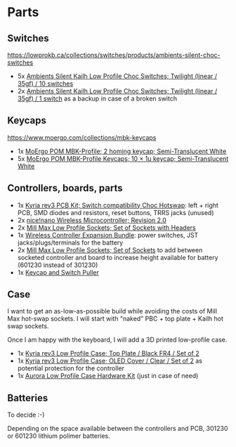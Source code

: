 # Parts

## Switches

https://lowprokb.ca/collections/switches/products/ambients-silent-choc-switches

* 5x [Ambients Silent Kailh Low Profile Choc Switches; Twilight (linear / 35gf) / 10 switches](https://splitkb.com/products/ambients-kailh-low-profile-choc-switches?variant=48116169277787)
* 2x [Ambients Silent Kailh Low Profile Choc Switches; Twilight (linear / 35gf) / 1 switch](https://splitkb.com/products/ambients-kailh-low-profile-choc-switches?variant=48116169245019) as a backup in case of a broken switch

## Keycaps

https://www.moergo.com/collections/mbk-keycaps

* 1x [MoErgo POM MBK-Profile; 2 homing keycap; Semi-Translucent White](https://splitkb.com/products/moergo-pom-mbk-profile-keycaps?variant=42898304303363)
* 5x [MoErgo POM MBK-Profile Keycaps; 10 × 1u keycap; Semi-Translucent White](https://splitkb.com/products/moergo-pom-mbk-profile-keycaps?variant=42898367152387)

## Controllers, boards, parts

* 1x [Kyria rev3 PCB Kit; Switch compatibility Choc Hotswap](https://splitkb.com/products/kyria-rev3?variant=43642869612803): left + right PCB, SMD diodes and resistors, reset buttons, TRRS jacks (unused)
* 2x [nice!nano Wireless Microcontroller; Revision 2.0](https://splitkb.com/products/nice-nano?variant=39408154116173)
* 2x [Mill Max Low Profile Sockets; Set of Sockets with Headers](https://splitkb.com/products/mill-max-low-profile-sockets?variant=47060695646555)
* 1x [Wireless Controller Expansion Bundle](https://splitkb.com/products/wireless-controller-expansion-bundle?variant=42344261288195): power switches, JST jacks/plugs/terminals for the battery
* 2x [Mill Max Low Profile Sockets; Set of Sockets](https://splitkb.com/products/mill-max-low-profile-sockets?variant=31945995812941) to add between socketed controller and board to increase height available for battery (601230 instead of 301230)
* 1x [Keycap and Switch Puller](https://splitkb.com/products/switch-and-keycap-puller?variant=33314105753677)

## Case

I want to get an as-low-as-possible build while avoiding the costs of Mill Max hot-swap sockets. I will start with "naked" PBC + top plate + Kailh hot swap sockets.

Once I am happy with the keyboard, I will add a 3D printed low-profile case.

* 1x [Kyria rev3 Low Profile Case; Top Plate / Black FR4 / Set of 2](https://splitkb.com/products/kyria-rev3-low-profile-case?variant=43643293925635)
* 1x [Kyria rev3 Low Profile Case; OLED Cover / Clear / Set of 2](https://splitkb.com/products/kyria-rev3-low-profile-case?variant=43643294253315) as potential protection for the controller
* 1x [Aurora Low Profile Case Hardware Kit](https://splitkb.com/products/aurora-low-profile-case-hardware-kit?variant=43669816574211) (just in case of need)

## Batteries

To decide :-)

Depending on the space available between the controllers and PCB, 301230 or 601230 lithium polimer batteries.
